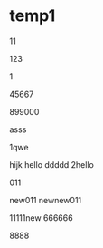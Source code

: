 # temp1
11

123

1

45667

899000

asss

1qwe

hijk
hello
ddddd
2hello

011

new011
newnew011

11111new
666666

8888

